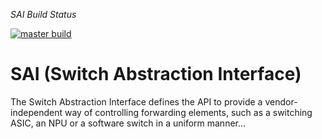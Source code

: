 *SAI Build Status*

[![master build](https://dev.azure.com/mssonic/build/_apis/build/status/opencomputeproject.SAI?branchName=master&label=master)](https://dev.azure.com/mssonic/build/_build/latest?definitionId=131&branchName=master)

SAI (Switch Abstraction Interface)
==============================================

The Switch Abstraction Interface defines the API to provide a
vendor-independent way of controlling forwarding elements, such as a switching
ASIC, an NPU or a software switch in a uniform manner...
